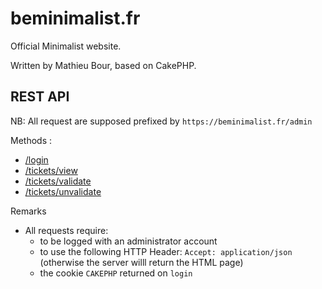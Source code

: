 # beminimalist.fr

Official Minimalist website.

Written by Mathieu Bour, based on CakePHP.

## REST API

NB: All request are supposed prefixed by `https://beminimalist.fr/admin`

Methods :

-  [/login](doc/users_login.md)
-  [/tickets/view](doc/tickets_view.md)
-  [/tickets/validate](doc/tickets_validate.md)
-  [/tickets/unvalidate](doc/tickets_unvalidate.md)

Remarks

- All requests require:
    - to be logged with an administrator account
    - to use the following HTTP Header: `Accept: application/json` (otherwise the server willl return the HTML page)
    - the cookie `CAKEPHP` returned on `login`
